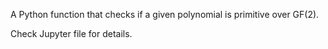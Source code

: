 A Python function that checks if a given polynomial is primitive over GF(2).

Check Jupyter file for details.
